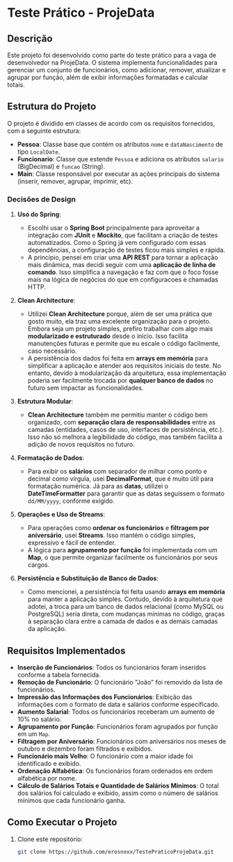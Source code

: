 # Teste Prático - ProjeData

## Descrição
Este projeto foi desenvolvido como parte do teste prático para a vaga de desenvolvedor na ProjeData. O sistema implementa funcionalidades para gerenciar um conjunto de funcionários, como adicionar, remover, atualizar e agrupar por função, além de exibir informações formatadas e calcular totais.

## Estrutura do Projeto

O projeto é dividido em classes de acordo com os requisitos fornecidos, com a seguinte estrutura:

- **Pessoa**: Classe base que contém os atributos `nome` e `dataNascimento` de tipo `LocalDate`.
- **Funcionario**: Classe que estende `Pessoa` e adiciona os atributos `salario` (BigDecimal) e `funcao` (String).
- **Main**: Classe responsável por executar as ações principais do sistema (inserir, remover, agrupar, imprimir, etc).

### Decisões de Design

1. **Uso do Spring**:
    - Escolhi usar o **Spring Boot** principalmente para aproveitar a integração com **JUnit** e **Mockito**, que facilitam a criação de testes automatizados. Como o Spring já vem configurado com essas dependências, a configuração de testes ficou mais simples e rápida.
    - A princípio, pensei em criar uma **API REST** para tornar a aplicação mais dinâmica, mas decidi seguir com uma **aplicação de linha de comando**. Isso simplifica a navegação e faz com que o foco fosse mais na lógica de negócios do que em configuracoes e chamadas HTTP.

2. **Clean Architecture**:
    - Utilizei **Clean Architecture** porque, além de ser uma prática que gosto muito, ela traz uma excelente organização para o projeto. Embora seja um projeto simples, prefiro trabalhar com algo mais **modularizado e estruturado** desde o início. Isso facilita manutenções futuras e permite que eu escale o código facilmente, caso necessário.
    - A persistência dos dados foi feita em **arrays em memória** para simplificar a aplicação e atender aos requisitos iniciais do teste. No entanto, devido à modularização da arquitetura, essa implementação poderia ser facilmente trocada por **qualquer banco de dados** no futuro sem impactar as funcionalidades.

3. **Estrutura Modular**:
    - **Clean Architecture** também me permitiu manter o código bem organizado, com **separação clara de responsabilidades** entre as camadas (entidades, casos de uso, interfaces de persistência, etc.). Isso não só melhora a legibilidade do código, mas também facilita a adição de novos requisitos no futuro.

4. **Formatação de Dados**:
    - Para exibir os **salários** com separador de milhar como ponto e decimal como vírgula, usei **DecimalFormat**, que é muito útil para formatação numérica. Já para as **datas**, utilizei o **DateTimeFormatter** para garantir que as datas seguissem o formato `dd/MM/yyyy`, conforme exigido.

5. **Operações e Uso de Streams**:
    - Para operações como **ordenar os funcionários** e **filtragem por aniversário**, usei **Streams**. Isso mantém o código simples, expressivo e fácil de entender.
    - A lógica para **agrupamento por função** foi implementada com um **Map**, o que permite organizar facilmente os funcionários por seus cargos.

6. **Persistência e Substituição de Banco de Dados**:
    - Como mencionei, a persistência foi feita usando **arrays em memória** para manter a aplicação simples. Contudo, devido à arquitetura que adotei, a troca para um banco de dados relacional (como MySQL ou PostgreSQL) seria direta, com mudanças mínimas no código, graças à separação clara entre a camada de dados e as demais camadas da aplicação.

## Requisitos Implementados

- **Inserção de Funcionários**: Todos os funcionários foram inseridos conforme a tabela fornecida.
- **Remoção de Funcionário**: O funcionário "João" foi removido da lista de funcionários.
- **Impressão das Informações dos Funcionários**: Exibição das informações com o formato de data e salários conforme especificado.
- **Aumento Salarial**: Todos os funcionários receberam um aumento de 10% no salário.
- **Agrupamento por Função**: Funcionários foram agrupados por função em um `Map`.
- **Filtragem por Aniversário**: Funcionários com aniversários nos meses de outubro e dezembro foram filtrados e exibidos.
- **Funcionário mais Velho**: O funcionário com a maior idade foi identificado e exibido.
- **Ordenação Alfabética**: Os funcionários foram ordenados em ordem alfabética por nome.
- **Cálculo de Salários Totais e Quantidade de Salários Mínimos**: O total dos salários foi calculado e exibido, assim como o número de salários mínimos que cada funcionário ganha.

## Como Executar o Projeto

1. Clone este repositório:
   ```bash
   git clone https://github.com/erosnoxx/TestePraticoProjeData.git
